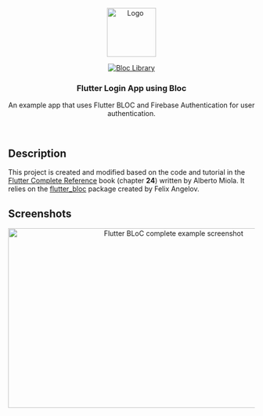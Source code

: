 <p align="center">
  <a href="https://flutter.io/">
    <img src="https://diegolaballos.com/files/images/flutter-icon.jpg" alt="Logo" width=100 height=100>
  </a>
</p>

<p align="center">
  <a href="https://github.com/felangel/bloc"><img src="https://tinyurl.com/bloc-library" alt="Bloc Library"></a>
<p>

<h3 align="center">Flutter Login App using Bloc</h3>

<p align="center">An example app that uses Flutter BLOC and Firebase Authentication for user authentication.</p>

<br>



## Description
This project is created and modified based on the code and tutorial in the [Flutter Complete Reference](https://fluttercompletereference.com/) book (chapter **24**) written by Alberto Miola. It relies on the [flutter_bloc](https://pub.dev/packages/flutter_bloc) package created by Felix Angelov.

## Screenshots
<p align="center"><img src="https://raw.githubusercontent.com/albertodev01/Complete-BLoC-example/master/static/login_flow.png" width="660" height="367" alt="Flutter BLoC complete example screenshot" /></p>


